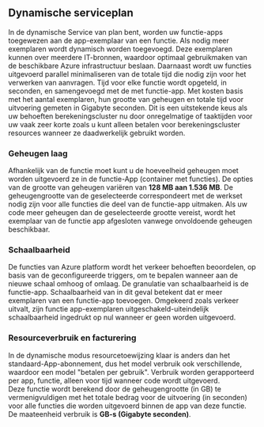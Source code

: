 ## <a name="dynamic-service-plan"></a>Dynamische serviceplan

In de dynamische Service van plan bent, worden uw functie-apps toegewezen aan de app-exemplaar van een functie. Als nodig meer exemplaren wordt dynamisch worden toegevoegd.
Deze exemplaren kunnen over meerdere IT-bronnen, waardoor optimaal gebruikmaken van de beschikbare Azure infrastructuur beslaan. Daarnaast wordt uw functies uitgevoerd parallel minimaliseren van de totale tijd die nodig zijn voor het verwerken van aanvragen. Tijd voor elke functie wordt opgeteld, in seconden, en samengevoegd met de met functie-app. Met kosten basis met het aantal exemplaren, hun grootte van geheugen en totale tijd voor uitvoering gemeten in Gigabyte seconden. Dit is een uitstekende keus als uw behoeften berekeningscluster nu door onregelmatige of taaktijden voor uw vaak zeer korte zoals u kunt alleen betalen voor berekeningscluster resources wanneer ze daadwerkelijk gebruikt worden.   

### <a name="memory-tier"></a>Geheugen laag

Afhankelijk van de functie moet kunt u de hoeveelheid geheugen moet worden uitgevoerd ze in de functie-App (container met functies).
De opties van de grootte van geheugen variëren van **128 MB aan 1.536 MB**. De geheugengrootte van de geselecteerde correspondeert met de werkset nodig zijn voor alle functies die deel van de functie-app uitmaken. Als uw code meer geheugen dan de geselecteerde grootte vereist, wordt het exemplaar van de functie app afgesloten vanwege onvoldoende geheugen beschikbaar.

### <a name="scaling"></a>Schaalbaarheid

De functies van Azure platform wordt het verkeer behoeften beoordelen, op basis van de geconfigureerde triggers, om te bepalen wanneer aan de nieuwe schaal omhoog of omlaag. De granulatie van schaalbaarheid is de functie-app. Schaalbaarheid van in dit geval betekent dat er meer exemplaren van een functie-app toevoegen. Omgekeerd zoals verkeer uitvalt, zijn functie app-exemplaren uitgeschakeld-uiteindelijk schaalbaarheid ingedrukt op nul wanneer er geen worden uitgevoerd.  

### <a name="resource-consumption-and-billing"></a>Resourceverbruik en facturering

In de dynamische modus resourcetoewijzing klaar is anders dan het standaard-App-abonnement, dus het model verbruik ook verschillende, waardoor een model "betalen per gebruik". Verbruik worden gerapporteerd per app, functie, alleen voor tijd wanneer code wordt uitgevoerd.  
Deze functie wordt berekend door de geheugengrootte (in GB) te vermenigvuldigen met het totale bedrag voor de uitvoering (in seconden) voor alle functies die worden uitgevoerd binnen de app van deze functie. De maateenheid verbruik is **GB-s (Gigabyte seconden)**.